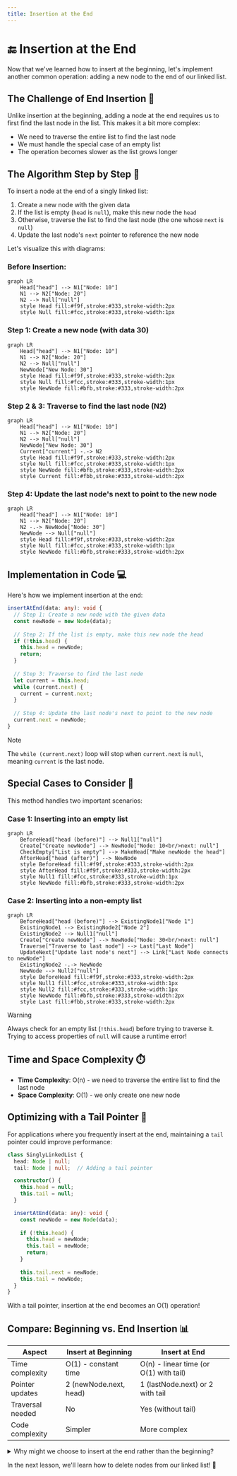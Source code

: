```yaml
---
title: Insertion at the End
---
```


# 🔚 Insertion at the End

Now that we've learned how to insert at the beginning, let's implement another common operation: adding a new node to the end of our linked list.

## The Challenge of End Insertion 🤔

Unlike insertion at the beginning, adding a node at the end requires us to first find the last node in the list. This makes it a bit more complex:

- We need to traverse the entire list to find the last node
- We must handle the special case of an empty list
- The operation becomes slower as the list grows longer

## The Algorithm Step by Step 📝

To insert a node at the end of a singly linked list:

1. Create a new node with the given data
2. If the list is empty (`head` is `null`), make this new node the `head`
3. Otherwise, traverse the list to find the last node (the one whose `next` is `null`)
4. Update the last node's `next` pointer to reference the new node

Let's visualize this with diagrams:

### Before Insertion:
```mermaid
graph LR
    Head["head"] --> N1["Node: 10"]
    N1 --> N2["Node: 20"]
    N2 --> Null["null"]
    style Head fill:#f9f,stroke:#333,stroke-width:2px
    style Null fill:#fcc,stroke:#333,stroke-width:1px
```

### Step 1: Create a new node (with data 30)
```mermaid
graph LR
    Head["head"] --> N1["Node: 10"]
    N1 --> N2["Node: 20"]
    N2 --> Null["null"]
    NewNode["New Node: 30"]
    style Head fill:#f9f,stroke:#333,stroke-width:2px
    style Null fill:#fcc,stroke:#333,stroke-width:1px
    style NewNode fill:#bfb,stroke:#333,stroke-width:2px
```

### Step 2 & 3: Traverse to find the last node (N2)
```mermaid
graph LR
    Head["head"] --> N1["Node: 10"]
    N1 --> N2["Node: 20"]
    N2 --> Null["null"]
    NewNode["New Node: 30"]
    Current["current"] -.-> N2
    style Head fill:#f9f,stroke:#333,stroke-width:2px
    style Null fill:#fcc,stroke:#333,stroke-width:1px
    style NewNode fill:#bfb,stroke:#333,stroke-width:2px
    style Current fill:#fbb,stroke:#333,stroke-width:2px
```

### Step 4: Update the last node's next to point to the new node
```mermaid
graph LR
    Head["head"] --> N1["Node: 10"]
    N1 --> N2["Node: 20"]
    N2 -.-> NewNode["Node: 30"]
    NewNode --> Null["null"]
    style Head fill:#f9f,stroke:#333,stroke-width:2px
    style Null fill:#fcc,stroke:#333,stroke-width:1px
    style NewNode fill:#bfb,stroke:#333,stroke-width:2px
```

## Implementation in Code 💻

Here's how we implement insertion at the end:

```typescript
insertAtEnd(data: any): void {
  // Step 1: Create a new node with the given data
  const newNode = new Node(data);
  
  // Step 2: If the list is empty, make this new node the head
  if (!this.head) {
    this.head = newNode;
    return;
  }
  
  // Step 3: Traverse to find the last node
  let current = this.head;
  while (current.next) {
    current = current.next;
  }
  
  // Step 4: Update the last node's next to point to the new node
  current.next = newNode;
}
```

> [!NOTE]
> The `while (current.next)` loop will stop when `current.next` is `null`, meaning `current` is the last node.

## Special Cases to Consider 🧐

This method handles two important scenarios:

### Case 1: Inserting into an empty list
```mermaid
graph LR
    BeforeHead["head (before)"] --> Null1["null"]
    Create["Create newNode"] --> NewNode["Node: 10<br/>next: null"]
    CheckEmpty["List is empty"] --> MakeHead["Make newNode the head"]
    AfterHead["head (after)"] --> NewNode
    style BeforeHead fill:#f9f,stroke:#333,stroke-width:2px
    style AfterHead fill:#f9f,stroke:#333,stroke-width:2px
    style Null1 fill:#fcc,stroke:#333,stroke-width:1px
    style NewNode fill:#bfb,stroke:#333,stroke-width:2px
```

### Case 2: Inserting into a non-empty list
```mermaid
graph LR
    BeforeHead["head (before)"] --> ExistingNode1["Node 1"]
    ExistingNode1 --> ExistingNode2["Node 2"]
    ExistingNode2 --> Null1["null"]
    Create["Create newNode"] --> NewNode["Node: 30<br/>next: null"]
    Traverse["Traverse to last node"] --> Last["Last Node"]
    UpdateNext["Update last node's next"] --> Link["Last Node connects to newNode"]
    ExistingNode2 -.-> NewNode
    NewNode --> Null2["null"]
    style BeforeHead fill:#f9f,stroke:#333,stroke-width:2px
    style Null1 fill:#fcc,stroke:#333,stroke-width:1px
    style Null2 fill:#fcc,stroke:#333,stroke-width:1px
    style NewNode fill:#bfb,stroke:#333,stroke-width:2px
    style Last fill:#fbb,stroke:#333,stroke-width:2px
```

> [!WARNING]
> Always check for an empty list (`!this.head`) before trying to traverse it. Trying to access properties of `null` will cause a runtime error!

## Time and Space Complexity ⏱️

- **Time Complexity**: O(n) - we need to traverse the entire list to find the last node
- **Space Complexity**: O(1) - we only create one new node

## Optimizing with a Tail Pointer 🔧

For applications where you frequently insert at the end, maintaining a `tail` pointer could improve performance:

```typescript
class SinglyLinkedList {
  head: Node | null;
  tail: Node | null;  // Adding a tail pointer

  constructor() {
    this.head = null;
    this.tail = null;
  }

  insertAtEnd(data: any): void {
    const newNode = new Node(data);
    
    if (!this.head) {
      this.head = newNode;
      this.tail = newNode;
      return;
    }
    
    this.tail.next = newNode;
    this.tail = newNode;
  }
}
```

With a tail pointer, insertion at the end becomes an O(1) operation!

## Compare: Beginning vs. End Insertion 📊

| Aspect | Insert at Beginning | Insert at End |
|--------|---------------------|---------------|
| Time complexity | O(1) - constant time | O(n) - linear time (or O(1) with tail) |
| Pointer updates | 2 (newNode.next, head) | 1 (lastNode.next) or 2 with tail |
| Traversal needed | No | Yes (without tail) |
| Code complexity | Simpler | More complex |

<details>
<summary>Why might we choose to insert at the end rather than the beginning?</summary>

Inserting at the end maintains the natural order of elements as they are added. If you need to preserve the sequence of elements exactly as they are inserted (like in a queue data structure), then insertion at the end is necessary.

Think of it like people standing in line - new people join at the end of the line, not the beginning!
</details>

In the next lesson, we'll learn how to delete nodes from our linked list! 🚀 